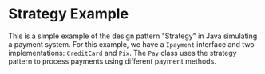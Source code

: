 # Strategy Example
This is a simple example of the design pattern "Strategy" in Java simulating a payment system. For this example,
we have a `Ipayment` interface and two implementations: `CreditCard` and `Pix`. The `Pay` class uses the strategy
pattern to process payments using different payment methods.